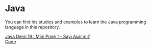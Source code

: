 # Java 
You can find his studies and examples to learn the Java programming language in this repository.


[Java Dersi 19 : Mini Proje 1 - Sayı Asal mı?](https://www.youtube.com/watch?v=3uU8WaTssVg&list=PLqG356ExoxZUGwbqoJEKSMnaxVJe4Uvf8&index=21)<br>
[Code](https://github.com/dogukandogudd/Java/blob/main/Java%20Projects/miniProjectPrimeNumber/src/miniProjectPrimeNumber/Main.java)
